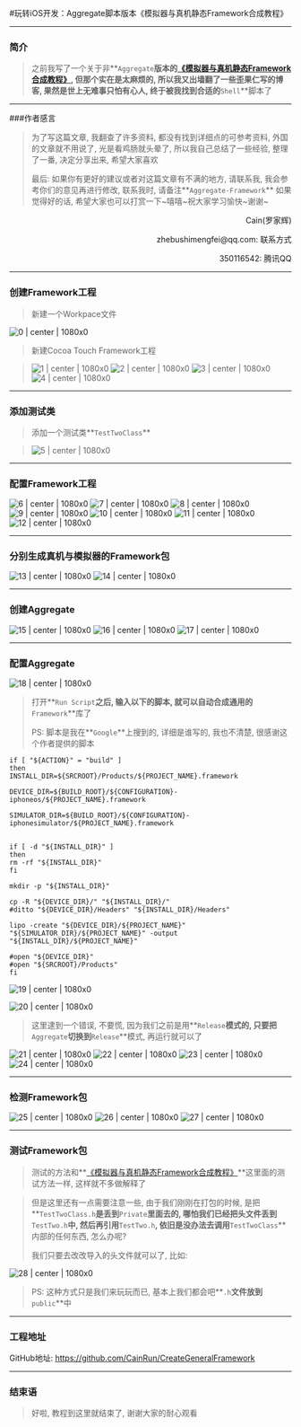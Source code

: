 #玩转iOS开发：Aggregate脚本版本《模拟器与真机静态Framework合成教程》

---
### 简介

> 之前我写了一个关于非**`Aggregate`**版本的[《模拟器与真机静态Framework合成教程》](http://www.jianshu.com/p/305c62fa9e2b), 但那个实在是太麻烦的, 所以我又出墙翻了一些歪果仁写的博客, 果然是世上无难事只怕有心人, 终于被我找到合适的**`Shell`**脚本了

---

###作者感言
> 为了写这篇文章, 我翻查了许多资料, 都没有找到详细点的可参考资料, 外国的文章就不用说了, 光是看鸡肠就头晕了, 所以我自己总结了一些经验, 整理了一番, 决定分享出来, 希望大家喜欢
>
> 最后:
> 如果你有更好的建议或者对这篇文章有不满的地方, 请联系我, 我会参考你们的意见再进行修改, 联系我时, 请备注**`Aggregate-Framework`** 如果觉得好的话, 希望大家也可以打赏一下~嘻嘻~祝大家学习愉快~谢谢~
>

<p align="right">Cain(罗家辉)</p>
<p align="right">zhebushimengfei@qq.com: 联系方式</p>
<p align="right">350116542: 腾讯QQ</p>

---
### 创建Framework工程

> 新建一个Workpace文件

![0 | center | 1080x0](https://github.com/CainRun/CreateGeneralFramework/blob/master/AggregateFramework/images/0.png)

> 新建Cocoa Touch Framework工程

> ![1 | center | 1080x0](https://github.com/CainRun/CreateGeneralFramework/blob/master/AggregateFramework/images/1.png)
> ![2 | center | 1080x0](https://github.com/CainRun/CreateGeneralFramework/blob/master/AggregateFramework/images/2.png)
> ![3 | center | 1080x0](https://github.com/CainRun/CreateGeneralFramework/blob/master/AggregateFramework/images/3.png)
> ![4 | center | 1080x0](https://github.com/CainRun/CreateGeneralFramework/blob/master/AggregateFramework/images/4.png)

---
### 添加测试类

> 添加一个测试类**`TestTwoClass`**

> ![5 | center | 1080x0](https://github.com/CainRun/CreateGeneralFramework/blob/master/AggregateFramework/images/5.png)

---
### 配置Framework工程

![6 | center | 1080x0](https://github.com/CainRun/CreateGeneralFramework/blob/master/AggregateFramework/images/6.png)
![7 | center | 1080x0](https://github.com/CainRun/CreateGeneralFramework/blob/master/AggregateFramework/images/7.png)
![8 | center | 1080x0](https://github.com/CainRun/CreateGeneralFramework/blob/master/AggregateFramework/images/8.png)
![9 | center | 1080x0](https://github.com/CainRun/CreateGeneralFramework/blob/master/AggregateFramework/images/9.png)
![10 | center | 1080x0](https://github.com/CainRun/CreateGeneralFramework/blob/master/AggregateFramework/images/10.png)
![11 | center | 1080x0](https://github.com/CainRun/CreateGeneralFramework/blob/master/AggregateFramework/images/11.png)
![12 | center | 1080x0](https://github.com/CainRun/CreateGeneralFramework/blob/master/AggregateFramework/images/12.png)

---
### 分别生成真机与模拟器的Framework包

![13 | center | 1080x0](https://github.com/CainRun/CreateGeneralFramework/blob/master/AggregateFramework/images/13.png)
![14 | center | 1080x0](https://github.com/CainRun/CreateGeneralFramework/blob/master/AggregateFramework/images/14.png)

---
### 创建Aggregate

![15 | center | 1080x0](https://github.com/CainRun/CreateGeneralFramework/blob/master/AggregateFramework/images/15.png)
![16 | center | 1080x0](https://github.com/CainRun/CreateGeneralFramework/blob/master/AggregateFramework/images/16.png)
![17 | center | 1080x0](https://github.com/CainRun/CreateGeneralFramework/blob/master/AggregateFramework/images/17.png)

---
### 配置Aggregate

![18 | center | 1080x0](https://github.com/CainRun/CreateGeneralFramework/blob/master/AggregateFramework/images/18.png)

> 打开**`Run Script`**之后, 输入以下的脚本, 就可以自动合成通用的**`Framework`**库了
>
> PS: 脚本是我在**`Google`**上搜到的, 详细是谁写的, 我也不清楚, 很感谢这个作者提供的脚本

```shell
if [ "${ACTION}" = "build" ]
then
INSTALL_DIR=${SRCROOT}/Products/${PROJECT_NAME}.framework

DEVICE_DIR=${BUILD_ROOT}/${CONFIGURATION}-iphoneos/${PROJECT_NAME}.framework

SIMULATOR_DIR=${BUILD_ROOT}/${CONFIGURATION}-iphonesimulator/${PROJECT_NAME}.framework


if [ -d "${INSTALL_DIR}" ]
then
rm -rf "${INSTALL_DIR}"
fi

mkdir -p "${INSTALL_DIR}"

cp -R "${DEVICE_DIR}/" "${INSTALL_DIR}/"
#ditto "${DEVICE_DIR}/Headers" "${INSTALL_DIR}/Headers"

lipo -create "${DEVICE_DIR}/${PROJECT_NAME}" "${SIMULATOR_DIR}/${PROJECT_NAME}" -output "${INSTALL_DIR}/${PROJECT_NAME}"

#open "${DEVICE_DIR}"
#open "${SRCROOT}/Products"
fi
```

![19 | center | 1080x0](https://github.com/CainRun/CreateGeneralFramework/blob/master/AggregateFramework/images/19.png)

![20 | center | 1080x0](https://github.com/CainRun/CreateGeneralFramework/blob/master/AggregateFramework/images/20.png)

> 这里逮到一个错误, 不要慌, 因为我们之前是用**`Release`**模式的, 只要把**`Aggregate`**切换到**`Release`**模式, 再运行就可以了

![21 | center | 1080x0](https://github.com/CainRun/CreateGeneralFramework/blob/master/AggregateFramework/images/21.png)
![22 | center | 1080x0](https://github.com/CainRun/CreateGeneralFramework/blob/master/AggregateFramework/images/22.png)
![23 | center | 1080x0](https://github.com/CainRun/CreateGeneralFramework/blob/master/AggregateFramework/images/23.png)
![24 | center | 1080x0](https://github.com/CainRun/CreateGeneralFramework/blob/master/AggregateFramework/images/24.png)

---
### 检测Framework包

![25 | center | 1080x0](https://github.com/CainRun/CreateGeneralFramework/blob/master/AggregateFramework/images/25.png)
![26 | center | 1080x0](https://github.com/CainRun/CreateGeneralFramework/blob/master/AggregateFramework/images/26.png)
![27 | center | 1080x0](https://github.com/CainRun/CreateGeneralFramework/blob/master/AggregateFramework/images/27.png)

---
### 测试Framework包

> 测试的方法和**[《模拟器与真机静态Framework合成教程》](http://www.jianshu.com/p/305c62fa9e2b)**这里面的测试方法一样, 这样就不多做解释了



> 但是这里还有一点需要注意一些, 由于我们刚刚在打包的时候, 是把**`TestTwoClass.h`**是丢到**`Private`**里面去的, 哪怕我们已经把头文件丢到**`TestTwo.h`**中, 然后再引用**`TestTwo.h`**, 依旧是没办法去调用**`TestTwoClass`**内部的任何东西, 怎么办呢?
>
> 我们只要去改改导入的头文件就可以了, 比如:

![28 | center | 1080x0](https://github.com/CainRun/CreateGeneralFramework/blob/master/AggregateFramework/images/28.png)

> PS: 这种方式只是我们来玩玩而已, 基本上我们都会吧**`.h`**文件放到**`public`**中

---
### 工程地址

GitHub地址: https://github.com/CainRun/CreateGeneralFramework

---
### 结束语

> 好啦, 教程到这里就结束了, 谢谢大家的耐心观看
